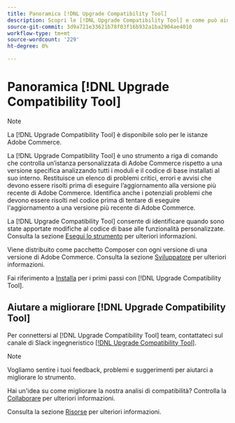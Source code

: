 ```yaml
---
title: Panoramica [!DNL Upgrade Compatibility Tool]
description: Scopri le [!DNL Upgrade Compatibility Tool] e come può aiutarti con il tuo progetto Adobe Commerce.
source-git-commit: 3d9a721e33621b78f03f16b932a1ba2904ae4010
workflow-type: tm+mt
source-wordcount: '229'
ht-degree: 0%

---
```



# Panoramica [!DNL Upgrade Compatibility Tool]

>[!NOTE]
>
>La [!DNL Upgrade Compatibility Tool] è disponibile solo per le istanze Adobe Commerce.

La [!DNL Upgrade Compatibility Tool] è uno strumento a riga di comando che controlla un’istanza personalizzata di Adobe Commerce rispetto a una versione specifica analizzando tutti i moduli e il codice di base installati al suo interno. Restituisce un elenco di problemi critici, errori e avvisi che devono essere risolti prima di eseguire l’aggiornamento alla versione più recente di Adobe Commerce. Identifica anche i potenziali problemi che devono essere risolti nel codice prima di tentare di eseguire l&#39;aggiornamento a una versione più recente di Adobe Commerce.

La [!DNL Upgrade Compatibility Tool] consente di identificare quando sono state apportate modifiche al codice di base alle funzionalità personalizzate. Consulta la sezione [Esegui lo strumento](../upgrade-compatibility-tool/run.md) per ulteriori informazioni.

Viene distribuito come pacchetto Composer con ogni versione di una versione di Adobe Commerce. Consulta la sezione [Sviluppatore](../upgrade-compatibility-tool/developer.md) per ulteriori informazioni.

Fai riferimento a [Installa](../upgrade-compatibility-tool/install.md) per i primi passi con [!DNL Upgrade Compatibility Tool].

## Aiutare a migliorare [!DNL Upgrade Compatibility Tool]

Per connettersi al [!DNL Upgrade Compatibility Tool] team, contattateci sul canale di Slack ingegneristico [[!DNL Upgrade Compatibility Tool]](https://magentocommeng.slack.com/archives/C019Y143U9F).

>[!NOTE]
>
>Vogliamo sentire i tuoi feedback, problemi e suggerimenti per aiutarci a migliorare lo strumento.

Hai un&#39;idea su come migliorare la nostra analisi di compatibilità? Controlla la [Collaborare](https://devdocs.magento.com/guides/v2.4/coding-standards/contributing.html) per ulteriori informazioni.

Consulta la sezione [Risorse](https://devdocs.magento.com/community/resources/resources.html) per ulteriori informazioni.
